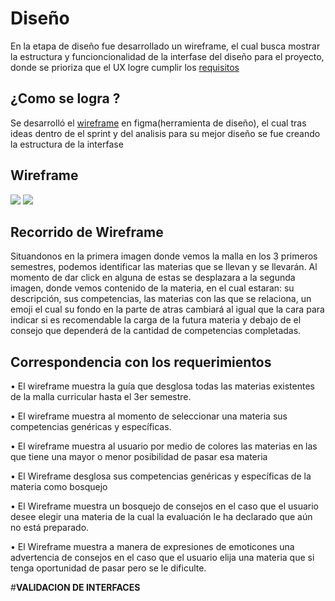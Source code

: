 # Diseño 
En la etapa de diseño fue desarrollado un wireframe, el cual busca mostrar la estructura y funcioncionalidad de la interfase del diseño para el proyecto,
donde se prioriza que el UX logre cumplir los [requisitos ](Requisitos.md)

## ¿Como se logra ?
Se desarrolló el [wireframe](https://www.figma.com/design/YT4HiCFBc4AuxOjEfvL3RB/Untitled?node-id=0-1&node-type=canvas&t=wTuoHS4uEmnhiwvt-0) en 
figma(herramienta de diseño), el cual tras ideas dentro de el sprint y del analisis para su mejor diseño se fue creando la estructura de la interfase 

## Wireframe
![](https://github.com/Killercrod/Equipo-1-FIS-Repositorio/blob/d01bff9823a12a7e4aae5c40f80f2fea3d94b5cd/WIREFRAME/Recursos%20Dise%C3%B1o/Main.png)
![](https://github.com/Killercrod/Equipo-1-FIS-Repositorio/blob/fdb449c18236ccda367c11f3b00418b85f690450/WIREFRAME/Recursos%20Dise%C3%B1o/Vista%20x%20materia.png)
## Recorrido de Wireframe
Situandonos en la primera imagen donde vemos la malla en los 3 primeros semestres, podemos identificar las materias que se llevan y se llevarán. 
Al momento de dar click en alguna de estas se desplazara a la segunda imagen, donde vemos contenido de la materia, en el cual estaran: su descripción, sus competencias, las materias con las que se relaciona, un emoji el cual su fondo en la parte de atras cambiará al igual que la cara para indicar si es recomendable la carga de la futura materia y debajo de el consejo que dependerá de la cantidad de competencias completadas.

## Correspondencia con los requerimientos

•	El wireframe muestra la guía que desglosa todas las materias existentes de la malla curricular hasta el 3er semestre.

•	El wireframe muestra al momento de seleccionar una materia sus competencias genéricas y específicas.

•	El wireframe muestra al usuario por medio de colores las materias en las que tiene una mayor o menor posibilidad de pasar esa materia

• El Wireframe desglosa sus competencias genéricas y específicas de la materia como bosquejo

• El Wireframe muestra un bosquejo de consejos en el caso que el usuario desee elegir una materia de la cual la evaluación le ha declarado que 
  aún no está preparado. 
 
• El Wireframe muestra a manera de expresiones de emoticones una advertencia de consejos en el caso que el usuario elija una materia que si 
  tenga oportunidad de pasar pero se le dificulte.








#**VALIDACION DE INTERFACES**
